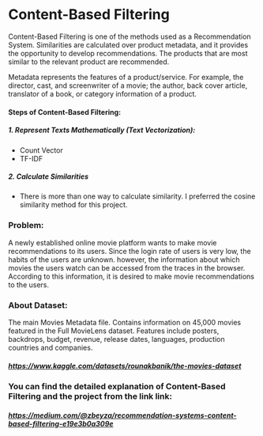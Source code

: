 # Content-Based Filtering

Content-Based Filtering is one of the methods used as a Recommendation System. Similarities are calculated over product metadata, and it provides the opportunity to develop recommendations. The products that are most similar to the relevant product are recommended.

Metadata represents the features of a product/service. For example, the director, cast, and screenwriter of a movie; the author, back cover article, translator of a book, or category information of a product.

#### Steps of Content-Based Filtering:
##### 1. Represent Texts Mathematically (Text Vectorization):

- Count Vector 
- TF-IDF

##### 2. Calculate Similarities

- There is more than one way to calculate similarity. I preferred the cosine similarity method for this project.

### Problem:
A newly established online movie platform wants to make movie recommendations to its users. Since the login rate of users is very low, the habits of the users are unknown. however, the information about which movies the users watch can be accessed from the traces in the browser. According to this information, it is desired to make movie recommendations to the users.

### About Dataset:
The main Movies Metadata file. Contains information on 45,000 movies featured in the Full MovieLens dataset. Features include posters, backdrops, budget, revenue, release dates, languages, production countries and companies.

##### https://www.kaggle.com/datasets/rounakbanik/the-movies-dataset

### You can find the detailed explanation of Content-Based Filtering  and the project from the link link:
##### https://medium.com/@zbeyza/recommendation-systems-content-based-filtering-e19e3b0a309e

